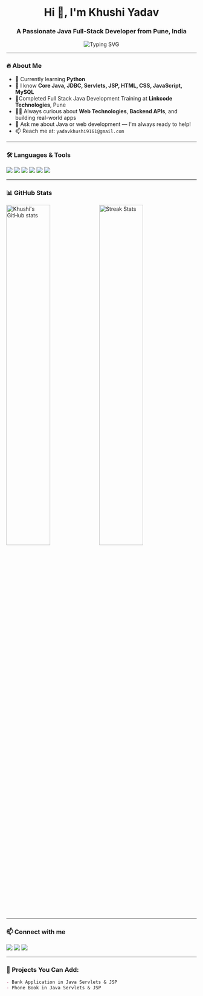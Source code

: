 <h1 align="center">Hi 👋, I'm Khushi Yadav</h1>
<h3 align="center">A Passionate Java Full-Stack Developer from Pune, India</h3>

<p align="center">
  <img src="https://readme-typing-svg.herokuapp.com?font=Fira+Code&size=22&duration=3000&pause=1000&center=true&vCenter=true&width=440&lines=Full+Stack+Java+Developer;Web+Design+%7C+Front-End+Developer;MySQL+%7C+Backend+Development;Always+learning+new+things+%F0%9F%92%BB" alt="Typing SVG" />
</p>

---

### 🔥 About Me

- 🌱 Currently learning **Python** 
- 🧠 I know **Core Java, JDBC, Servlets, JSP, HTML, CSS, JavaScript, MySQL**
- 💼Completed Full Stack Java Development Training at **Linkcode Technologies**, Pune
- 👩‍💻 Always curious about **Web Technologies**, **Backend APIs**, and building real-world apps
- 💬 Ask me about Java or web development — I'm always ready to help!
- 📫 Reach me at: `yadavkhushi9161@gmail.com`

---

### 🛠️ Languages & Tools

<p align="left">
  <img src="https://img.shields.io/badge/Java-%23ED8B00.svg?&style=for-the-badge&logo=java&logoColor=white" />
  <img src="https://img.shields.io/badge/MySQL-%2300f.svg?&style=for-the-badge&logo=mysql&logoColor=white" />
  <img src="https://img.shields.io/badge/HTML5-%23E34F26.svg?&style=for-the-badge&logo=html5&logoColor=white" />
  <img src="https://img.shields.io/badge/CSS3-%231572B6.svg?&style=for-the-badge&logo=css3&logoColor=white" />
  <img src="https://img.shields.io/badge/JavaScript-%23F7DF1E.svg?&style=for-the-badge&logo=javascript&logoColor=black" />
  <img src="https://img.shields.io/badge/Git-%23F05032.svg?&style=for-the-badge&logo=git&logoColor=white" />
</p>

---

### 📊 GitHub Stats

<p align="left">
  <img src="https://github-readme-stats.vercel.app/api?username=khushiyadav&show_icons=true&theme=radical" alt="Khushi's GitHub stats" width="48%" />
  <img src="https://github-readme-streak-stats.herokuapp.com/?user=khushiyadav&theme=radical" alt="Streak Stats" width="48%"/>
</p>

---

### 📫 Connect with me

<p align="left">
  <a href="mailto:yadavkhushi9161@gmail.com"><img src="https://img.shields.io/badge/Gmail-D14836?style=for-the-badge&logo=gmail&logoColor=white"/></a>
  <a href="https://www.linkedin.com/in/khushi-yadav-9880522aa/"><img src="https://img.shields.io/badge/LinkedIn-blue?style=for-the-badge&logo=linkedin&logoColor=white"/></a>
  <a href="https://github.com/khushi4123"><img src="https://img.shields.io/badge/GitHub-100000?style=for-the-badge&logo=github&logoColor=white"/></a>
</p>

---

### 🚀 Projects You Can Add:
```markdown
- Bank Application in Java Servlets & JSP
- Phone Book in Java Servlets & JSP
